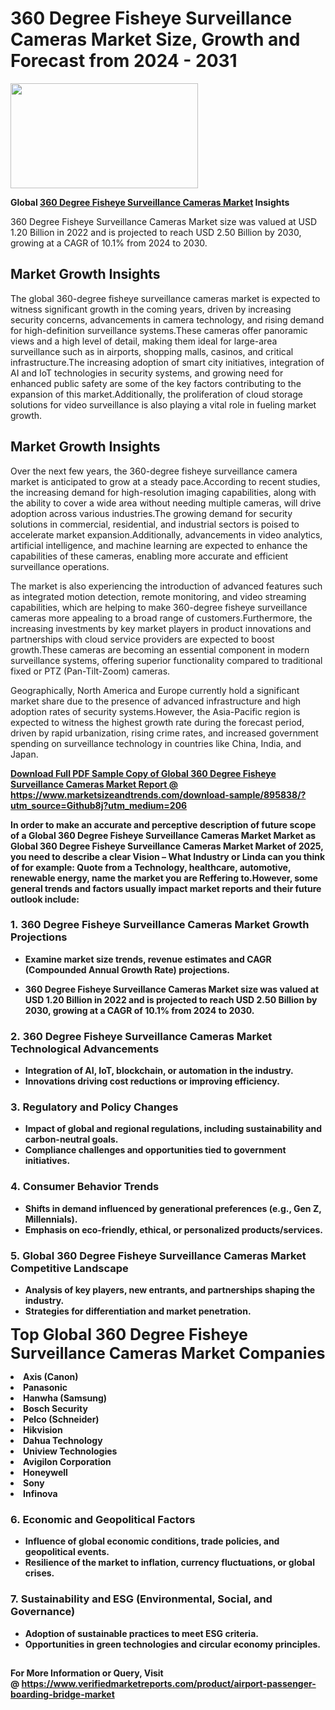 <H1>360 Degree Fisheye Surveillance Cameras Market Size, Growth and Forecast from 2024 - 2031</H1><img class="aligncenter size-medium wp-image-584254" src="https://thirdeyenews.in/wp-content/uploads/2024/09/Global-Market-Research-300x168.jpeg" alt="" width="300" height="168" /><p><strong>Global&nbsp;<a href="https://www.marketsizeandtrends.com/download-sample/895838/?utm_source=Github8j?utm_medium=206">360 Degree Fisheye Surveillance Cameras Market</a> Insights</strong></p><p>360 Degree Fisheye Surveillance Cameras Market size was valued at USD 1.20 Billion in 2022 and is projected to reach USD 2.50 Billion by 2030, growing at a CAGR of 10.1% from 2024 to 2030.</p><p><h2>Market Growth Insights</h2> <p>The global 360-degree fisheye surveillance cameras market is expected to witness significant growth in the coming years, driven by increasing security concerns, advancements in camera technology, and rising demand for high-definition surveillance systems.These cameras offer panoramic views and a high level of detail, making them ideal for large-area surveillance such as in airports, shopping malls, casinos, and critical infrastructure.The increasing adoption of smart city initiatives, integration of AI and IoT technologies in security systems, and growing need for enhanced public safety are some of the key factors contributing to the expansion of this market.Additionally, the proliferation of cloud storage solutions for video surveillance is also playing a vital role in fueling market growth.</p> <p><strong><a href="#"></a></strong></p> <h2>Market Growth Insights</h2> <p>Over the next few years, the 360-degree fisheye surveillance camera market is anticipated to grow at a steady pace.According to recent studies, the increasing demand for high-resolution imaging capabilities, along with the ability to cover a wide area without needing multiple cameras, will drive adoption across various industries.The growing demand for security solutions in commercial, residential, and industrial sectors is poised to accelerate market expansion.Additionally, advancements in video analytics, artificial intelligence, and machine learning are expected to enhance the capabilities of these cameras, enabling more accurate and efficient surveillance operations.</p> <p>The market is also experiencing the introduction of advanced features such as integrated motion detection, remote monitoring, and video streaming capabilities, which are helping to make 360-degree fisheye surveillance cameras more appealing to a broad range of customers.Furthermore, the increasing investments by key market players in product innovations and partnerships with cloud service providers are expected to boost growth.These cameras are becoming an essential component in modern surveillance systems, offering superior functionality compared to traditional fixed or PTZ (Pan-Tilt-Zoom) cameras.</p> <p>Geographically, North America and Europe currently hold a significant market share due to the presence of advanced infrastructure and high adoption rates of security systems.However, the Asia-Pacific region is expected to witness the highest growth rate during the forecast period, driven by rapid urbanization, rising crime rates, and increased government spending on surveillance technology in countries like China, India, and Japan.</p> <p><strong><a href="#"></p><p><span class=""><strong>Download Full PDF Sample Copy of Global 360 Degree Fisheye Surveillance Cameras Market Report</strong> @ <a href="https://www.marketsizeandtrends.com/download-sample/895838/?utm_source=Github8j?utm_medium=206" target="_blank">https://www.marketsizeandtrends.com/download-sample/895838/?utm_source=Github8j?utm_medium=206</a></span></p><p>In order to make an accurate and perceptive description of future scope of a Global&nbsp;360 Degree Fisheye Surveillance Cameras Market Market as Global&nbsp;360 Degree Fisheye Surveillance Cameras Market Market of 2025, you need to describe a clear Vision &ndash; What Industry or Linda can you think of for example: Quote from a Technology, healthcare, automotive, renewable energy, name the market you are Reffering to.However, some general trends and factors usually impact market reports and their future outlook include:</p><h3>1.&nbsp;<strong>360 Degree Fisheye Surveillance Cameras Market Growth Projections</strong></h3><ul><li>Examine market size trends, revenue estimates and CAGR (Compounded Annual Growth Rate) projections.</li><li><p>360 Degree Fisheye Surveillance Cameras Market size was valued at USD 1.20 Billion in 2022 and is projected to reach USD 2.50 Billion by 2030, growing at a CAGR of 10.1% from 2024 to 2030.</p></li></ul><h3>2.&nbsp;<strong>360 Degree Fisheye Surveillance Cameras Market Technological Advancements</strong></h3><ul><li>Integration of AI, IoT, blockchain, or automation in the industry.</li><li>Innovations driving cost reductions or improving efficiency.</li></ul><h3>3.&nbsp;<strong>Regulatory and Policy Changes</strong></h3><ul><li>Impact of global and regional regulations, including sustainability and carbon-neutral goals.</li><li>Compliance challenges and opportunities tied to government initiatives.</li></ul><h3>4.&nbsp;<strong>Consumer Behavior Trends</strong></h3><ul><li>Shifts in demand influenced by generational preferences (e.g., Gen Z, Millennials).</li><li>Emphasis on eco-friendly, ethical, or personalized products/services.</li></ul><h3>5.&nbsp;<strong>Global 360 Degree Fisheye Surveillance Cameras Market Competitive Landscape</strong></h3><ul><li>Analysis of key players, new entrants, and partnerships shaping the industry.</li><li>Strategies for differentiation and market penetration.</li></ul><p data-pm-slice="1 1 []"><span style="color: inherit; font-family: inherit; font-size: 25px;">Top Global 360 Degree Fisheye Surveillance Cameras Market Companies</span></p><div class="" data-test-id=""><p><li>Axis (Canon)</li><li> Panasonic</li><li> Hanwha (Samsung)</li><li> Bosch Security</li><li> Pelco (Schneider)</li><li> Hikvision</li><li> Dahua Technology</li><li> Uniview Technologies</li><li> Avigilon Corporation</li><li> Honeywell</li><li> Sony</li><li> Infinova</li></p></div><h3>6.&nbsp;<strong>Economic and Geopolitical Factors</strong></h3><ul><li>Influence of global economic conditions, trade policies, and geopolitical events.</li><li>Resilience of the market to inflation, currency fluctuations, or global crises.</li></ul><h3>7.&nbsp;<strong>Sustainability and ESG (Environmental, Social, and Governance)</strong></h3><ul><li>Adoption of sustainable practices to meet ESG criteria.</li><li>Opportunities in green technologies and circular economy principles.</li></ul><h2><strong style="font-size: 14px;">For More Information or Query, Visit @&nbsp;</strong><a style="background-color: #ffffff; font-size: 14px;" href="https://www.marketsizeandtrends.com/report/360-degree-fisheye-surveillance-cameras-market/" target="_blank">https://www.verifiedmarketreports.com/product/airport-passenger-boarding-bridge-market</a></h2>